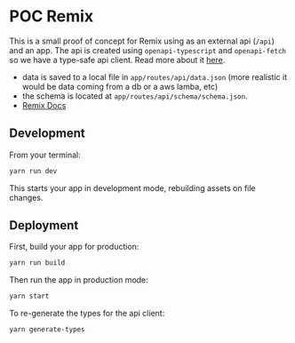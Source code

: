 # POC Remix

This is a small proof of concept for Remix using as an external api (`/api`) and an app.
The api is created using `openapi-typescript` and `openapi-fetch` so we have a type-safe api client. Read more about it [here](https://github.com/drwpow/openapi-typescript).

- data is saved to a local file in `app/routes/api/data.json` (more realistic it would be data coming from a db or a aws lamba, etc)
- the schema is located at `app/routes/api/schema/schema.json`.
- [Remix Docs](https://remix.run/docs)

## Development

From your terminal:

```sh
yarn run dev
```

This starts your app in development mode, rebuilding assets on file changes.

## Deployment

First, build your app for production:

```sh
yarn run build
```

Then run the app in production mode:

```sh
yarn start
```

To re-generate the types for the api client:

```sh
yarn generate-types
```
